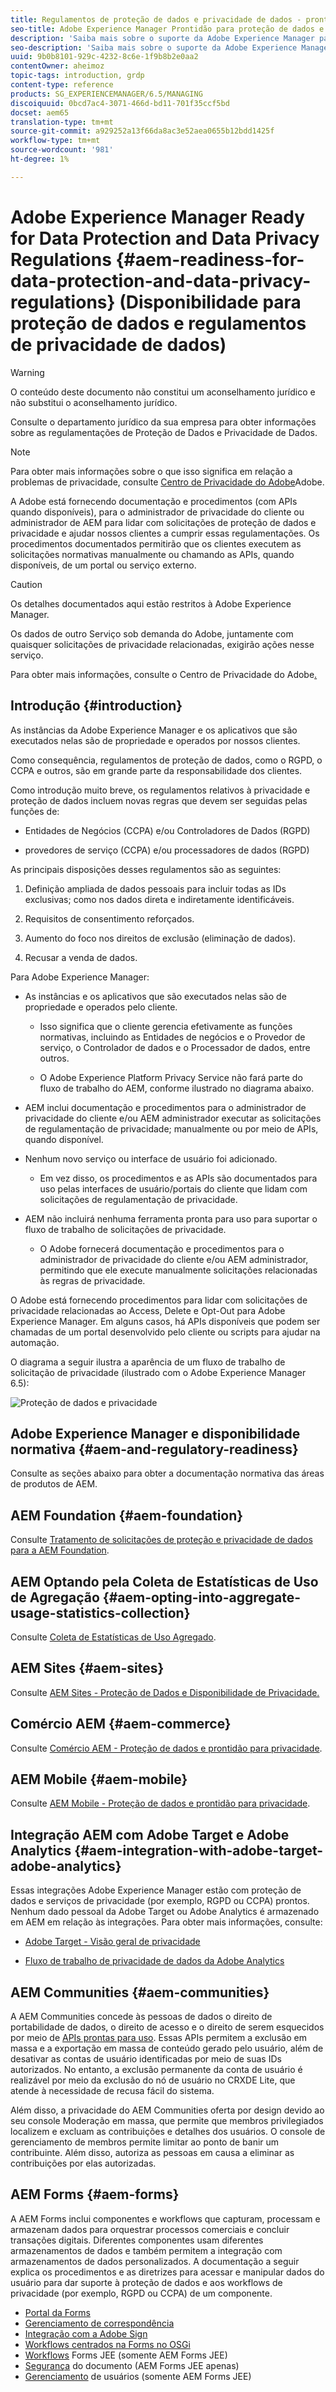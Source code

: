 ```yaml
---
title: Regulamentos de proteção de dados e privacidade de dados - prontidão da Adobe Experience Manager
seo-title: Adobe Experience Manager Prontidão para proteção de dados e regulamentos de privacidade de dados; como RGPD, CCPA etc
description: 'Saiba mais sobre o suporte da Adobe Experience Manager para os vários Regulamentos de proteção de dados e privacidade de dados; incluindo o Regulamento Geral da UE sobre Proteção de Dados (RGPD), a Lei da Privacidade do Consumidor da Califórnia e o modo de cumprir ao implementar um novo projeto AEM. '
seo-description: 'Saiba mais sobre o suporte da Adobe Experience Manager para os vários Regulamentos de proteção de dados e privacidade de dados; incluindo o Regulamento Geral da UE sobre Proteção de Dados (RGPD), a Lei da Privacidade do Consumidor da Califórnia e o modo de cumprir ao implementar um novo projeto AEM. '
uuid: 9b0b8101-929c-4232-8c6e-1f9b8b2e0aa2
contentOwner: aheimoz
topic-tags: introduction, grdp
content-type: reference
products: SG_EXPERIENCEMANAGER/6.5/MANAGING
discoiquuid: 0bcd7ac4-3071-466d-bd11-701f35ccf5bd
docset: aem65
translation-type: tm+mt
source-git-commit: a929252a13f66da8ac3e52aea0655b12bdd1425f
workflow-type: tm+mt
source-wordcount: '981'
ht-degree: 1%

---
```



# Adobe Experience Manager Ready for Data Protection and Data Privacy Regulations {#aem-readiness-for-data-protection-and-data-privacy-regulations} (Disponibilidade para proteção de dados e regulamentos de privacidade de dados)

>[!WARNING]
>
>O conteúdo deste documento não constitui um aconselhamento jurídico e não substitui o aconselhamento jurídico.
>
>Consulte o departamento jurídico da sua empresa para obter informações sobre as regulamentações de Proteção de Dados e Privacidade de Dados.

>[!NOTE]
>
>Para obter mais informações sobre o que isso significa em relação a problemas de privacidade, consulte [Centro de Privacidade do Adobe](https://www.adobe.com/privacy.html)Adobe.

A Adobe está fornecendo documentação e procedimentos (com APIs quando disponíveis), para o administrador de privacidade do cliente ou administrador de AEM para lidar com solicitações de proteção de dados e privacidade e ajudar nossos clientes a cumprir essas regulamentações. Os procedimentos documentados permitirão que os clientes executem as solicitações normativas manualmente ou chamando as APIs, quando disponíveis, de um portal ou serviço externo.

>[!CAUTION]
>
>Os detalhes documentados aqui estão restritos à Adobe Experience Manager.
>
>Os dados de outro Serviço sob demanda do Adobe, juntamente com quaisquer solicitações de privacidade relacionadas, exigirão ações nesse serviço.
>
>Para obter mais informações, consulte o Centro de Privacidade do Adobe[.](https://www.adobe.com/privacy.html)

## Introdução {#introduction}

As instâncias da Adobe Experience Manager e os aplicativos que são executados nelas são de propriedade e operados por nossos clientes.

Como consequência, regulamentos de proteção de dados, como o RGPD, o CCPA e outros, são em grande parte da responsabilidade dos clientes.

Como introdução muito breve, os regulamentos relativos à privacidade e proteção de dados incluem novas regras que devem ser seguidas pelas funções de:

* Entidades de Negócios (CCPA) e/ou Controladores de Dados (RGPD)

* provedores de serviço (CCPA) e/ou processadores de dados (RGPD)

As principais disposições desses regulamentos são as seguintes:

1. Definição ampliada de dados pessoais para incluir todas as IDs exclusivas; como nos dados direta e indiretamente identificáveis.

2. Requisitos de consentimento reforçados.

3. Aumento do foco nos direitos de exclusão (eliminação de dados).

4. Recusar a venda de dados.

Para Adobe Experience Manager:

* As instâncias e os aplicativos que são executados nelas são de propriedade e operados pelo cliente.

   * Isso significa que o cliente gerencia efetivamente as funções normativas, incluindo as Entidades de negócios e o Provedor de serviço, o Controlador de dados e o Processador de dados, entre outros.

   * O Adobe Experience Platform Privacy Service não fará parte do fluxo de trabalho do AEM, conforme ilustrado no diagrama abaixo.

* AEM inclui documentação e procedimentos para o administrador de privacidade do cliente e/ou AEM administrador executar as solicitações de regulamentação de privacidade; manualmente ou por meio de APIs, quando disponível.

* Nenhum novo serviço ou interface de usuário foi adicionado.

   * Em vez disso, os procedimentos e as APIs são documentados para uso pelas interfaces de usuário/portais do cliente que lidam com solicitações de regulamentação de privacidade.

* AEM não incluirá nenhuma ferramenta pronta para uso para suportar o fluxo de trabalho de solicitações de privacidade.

   * O Adobe fornecerá documentação e procedimentos para o administrador de privacidade do cliente e/ou AEM administrador, permitindo que ele execute manualmente solicitações relacionadas às regras de privacidade.

O Adobe está fornecendo procedimentos para lidar com solicitações de privacidade relacionadas ao Access, Delete e Opt-Out para Adobe Experience Manager. Em alguns casos, há APIs disponíveis que podem ser chamadas de um portal desenvolvido pelo cliente ou scripts para ajudar na automação.

O diagrama a seguir ilustra a aparência de um fluxo de trabalho de solicitação de privacidade (ilustrado com o Adobe Experience Manager 6.5):

![Proteção de dados e privacidade](assets/data-protection-and-privacy-01.png)

## Adobe Experience Manager e disponibilidade normativa {#aem-and-regulatory-readiness}

Consulte as seções abaixo para obter a documentação normativa das áreas de produtos de AEM.

## AEM Foundation {#aem-foundation}

Consulte [Tratamento de solicitações de proteção e privacidade de dados para a AEM Foundation](/help/sites-administering/handling-gdpr-requests-for-aem-platform.md).

## AEM Optando pela Coleta de Estatísticas de Uso de Agregação {#aem-opting-into-aggregate-usage-statistics-collection}

Consulte [Coleta de Estatísticas de Uso Agregado](/help/sites-deploying/opt-in-aggregated-usage-statistics.md).

## AEM Sites {#aem-sites}

Consulte [AEM Sites - Proteção de Dados e Disponibilidade de Privacidade.](/help/sites-administering/gdpr-compliance-sites.md)

## Comércio AEM {#aem-commerce}

Consulte [Comércio AEM - Proteção de dados e prontidão para privacidade](/help/sites-administering/gdpr-compliance-commerce.md).

## AEM Mobile {#aem-mobile}

Consulte [AEM Mobile - Proteção de dados e prontidão para privacidade](/help/mobile/aem-mobile-gdpr-compliance.md).

## Integração AEM com Adobe Target e Adobe Analytics {#aem-integration-with-adobe-target-adobe-analytics}

Essas integrações Adobe Experience Manager estão com proteção de dados e serviços de privacidade (por exemplo, RGPD ou CCPA) prontos. Nenhum dado pessoal da Adobe Target ou Adobe Analytics é armazenado em AEM em relação às integrações.
Para obter mais informações, consulte:

* [Adobe Target - Visão geral de privacidade](https://docs.adobe.com/content/help/en/target/using/implement-target/before-implement/privacy/privacy.html)

* [Fluxo de trabalho de privacidade de dados da Adobe Analytics](https://docs.adobe.com/content/help/en/analytics/admin/data-governance/an-gdpr-workflow.html)

## AEM Communities {#aem-communities}

A AEM Communities concede às pessoas de dados o direito de portabilidade de dados, o direito de acesso e o direito de serem esquecidos por meio de [APIs prontas para uso](/help/communities/user-ugc-management-service.md). Essas APIs permitem a exclusão em massa e a exportação em massa de conteúdo gerado pelo usuário, além de desativar as contas de usuário identificadas por meio de suas IDs autorizados. No entanto, a exclusão permanente da conta de usuário é realizável por meio da exclusão do nó de usuário no CRXDE Lite, que atende à necessidade de recusa fácil do sistema.

Além disso, a privacidade do AEM Communities oferta por design devido ao seu console Moderação em massa, que permite que membros privilegiados localizem e excluam as contribuições e detalhes dos usuários. O console de gerenciamento de membros permite limitar ao ponto de banir um contribuinte. Além disso, autoriza as pessoas em causa a eliminar as contribuições por elas autorizadas.

## AEM Forms {#aem-forms}

A AEM Forms inclui componentes e workflows que capturam, processam e armazenam dados para orquestrar processos comerciais e concluir transações digitais. Diferentes componentes usam diferentes armazenamentos de dados e também permitem a integração com armazenamentos de dados personalizados. A documentação a seguir explica os procedimentos e as diretrizes para acessar e manipular dados do usuário para dar suporte à proteção de dados e aos workflows de privacidade (por exemplo, RGPD ou CCPA) de um componente.

* [Portal da Forms](/help/forms/using/forms-portal-handling-user-data.md)
* [Gerenciamento de correspondência](/help/forms/using/correspondence-management-handling-user-data.md)
* [Integração com a Adobe Sign](/help/forms/using/integration-adobe-sign-handling-user-data.md)
* [Workflows centrados na Forms no OSGi](/help/forms/using/forms-workflow-osgi-handling-user-data.md)
* [Workflows](/help/forms/using/forms-workflow-jee-handling-user-data.md)  Forms JEE (somente AEM Forms JEE)
* [Segurança](/help/forms/using/document-security-handling-user-data.md)  do documento (AEM Forms JEE apenas)
* [Gerenciamento](/help/forms/using/user-management-handling-user-data.md)  de usuários (somente AEM Forms JEE)
